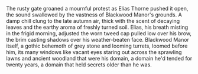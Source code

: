 The rusty gate groaned a mournful protest as Elias Thorne pushed it open, the sound swallowed by the vastness of Blackwood Manor's grounds.  A damp chill clung to the late autumn air, thick with the scent of decaying leaves and the earthy aroma of freshly turned soil.  Elias, his breath misting in the frigid morning, adjusted the worn tweed cap pulled low over his brow, the brim casting shadows over his weather-beaten face.  Blackwood Manor itself, a gothic behemoth of grey stone and looming turrets, loomed before him, its many windows like vacant eyes staring out across the sprawling lawns and ancient woodland that were his domain, a domain he'd tended for twenty years, a domain that held secrets older than he was.
